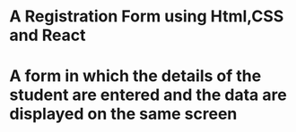 # A Registration Form using Html,CSS and React

# A form in which the details of the student are entered and the data are displayed on the same screen

